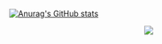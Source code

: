 [![Anurag's GitHub stats](https://github-readme-stats-git-masterrstaa-rickstaa.vercel.app/api?username=Bu0717&theme=merko)](https://github.com/anuraghazra/github-readme-stats)
<div align="center"> <img src="https://metrics.lecoq.io/Bu0717?template=classic&config.timezone=Asia%2FShanghai"> </div>

